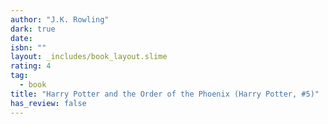 ```yaml
---
author: "J.K. Rowling"
dark: true
date: 
isbn: ""
layout: _includes/book_layout.slime
rating: 4
tag:
  - book
title: "Harry Potter and the Order of the Phoenix (Harry Potter, #5)"
has_review: false
---
```



